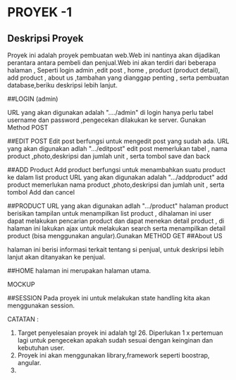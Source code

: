 # PROYEK -1

## Deskripsi Proyek

Proyek ini adalah proyek pembuatan web.Web ini nantinya akan dijadikan perantara antara pembeli dan penjual.Web ini akan terdiri dari beberapa halaman , Seperti login admin ,edit post , home , product (product detail), add product , about us ,tambahan yang dianggap penting , serta pembuatan database,beriku deskripsi lebih lanjut.

##LOGIN (admin)

URL yang akan digunakan adalah "..../admin" di login hanya perlu tabel username dan password ,pengecekan dilakukan ke server. Gunakan Method POST

##EDIT POST
Edit post berfungsi untuk mengedit post yang sudah ada.
URL yang akan digunakan adlah ".../editpost" edit post memerlukan tabel , nama product ,photo,deskripsi dan jumlah unit , serta tombol save dan back

##ADD Product
Add product berfungsi untuk menambahkan suatu product ke dalam list product
URL yang akan digunakan adalah ".../addproduct" add product memerlukan nama product ,photo,deskripsi dan jumlah unit , serta tombol Add dan cancel

##PRODUCT
URL yang akan digunakan adlah ".../product"
halaman product berisikan tampilan untuk menampilkan list product , dihalaman ini user dapat melakukan pencarian product dan dapat menekan detail product , di halaman ini lakukan ajax untuk melakukan search serta menampilkan detail product (bisa menggunakan angular).Gunakan METHOD GET
##About US

halaman ini berisi informasi terkait tentang si penjual, untuk deskripsi lebih lanjut akan ditanyakan ke penjual.

##HOME
halaman ini merupakan halaman utama.

MOCKUP

##SESSION
Pada proyek ini untuk melakukan state handling kita akan menggunakan session. 

CATATAN :
1. Target penyelesaian proyek ini adalah tgl 26. Diperlukan 1 x pertemuan lagi untuk pengecekan apakah sudah sesuai dengan keinginan dan kebutuhan user.
2. Proyek ini akan menggunakan library,framework seperti boostrap, angular.
3. 
